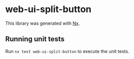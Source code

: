 # web-ui-split-button

This library was generated with [Nx](https://nx.dev).

## Running unit tests

Run `nx test web-ui-split-button` to execute the unit tests.
